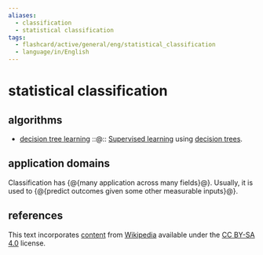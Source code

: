 ```yaml
---
aliases:
  - classification
  - statistical classification
tags:
  - flashcard/active/general/eng/statistical_classification
  - language/in/English
---
```


# statistical classification

## algorithms

- [decision tree learning](decision%20tree%20learning.md) ::@:: [Supervised learning](supervised%20learning.md) using [decision trees](decision%20tree.md). <!--SR:!2029-01-27,1360,350!2027-12-26,1051,350-->

## application domains

Classification has {@{many application across many fields}@}. Usually, it is used to {@{predict outcomes given some other measurable inputs}@}. <!--SR:!2026-03-09,510,310!2026-01-05,462,310-->

## references

This text incorporates [content](https://en.wikipedia.org/wiki/statistical_classification) from [Wikipedia](Wikipedia.md) available under the [CC BY-SA 4.0](https://creativecommons.org/licenses/by-sa/4.0/) license.
